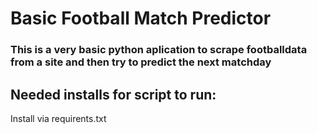 # Basic Football Match Predictor
### This is a very basic python aplication to scrape footballdata from a site and then try to predict the next matchday
## Needed installs for script to run:
Install via requirents.txt
